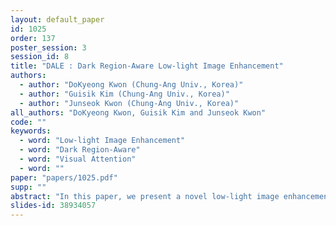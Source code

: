 ```yaml
---
layout: default_paper
id: 1025
order: 137
poster_session: 3
session_id: 8
title: "DALE : Dark Region-Aware Low-light Image Enhancement"
authors:
  - author: "DoKyeong Kwon (Chung-Ang Univ., Korea)"
  - author: "Guisik Kim (Chung-Ang Univ., Korea)"
  - author: "Junseok Kwon (Chung-Ang Univ., Korea)"
all_authors: "DoKyeong Kwon, Guisik Kim and Junseok Kwon"
code: ""
keywords:
  - word: "Low-light Image Enhancement"
  - word: "Dark Region-Aware"
  - word: "Visual Attention"
  - word: ""
paper: "papers/1025.pdf"
supp: ""
abstract: "In this paper, we present a novel low-light image enhancement method called dark region-aware low-light image enhancement (DALE), where dark regions are accurately recognized by the proposed visual attention module and their brightness are intensively enhanced. Our method can estimate the visual attention in an efficient manner using super-pixels without any complicated process. Thus, the method can preserve the color, tone, and brightness of original images and prevents normally illuminated areas of the images from being saturated and distorted. Experimental results show that our method accurately identifies dark regions via the proposed visual attention, and qualitatively and quantitatively outperforms state-of-the-art methods."
slides-id: 38934057
---
```

